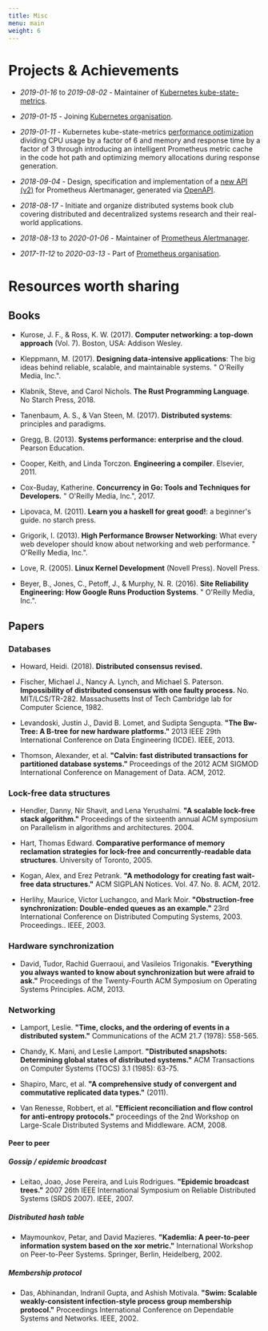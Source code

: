 ```yaml
---
title: Misc
menu: main
weight: 6
---
```


# Projects & Achievements

- _2019-01-16_ to _2019-08-02_ - Maintainer of [Kubernetes
  kube-state-metrics](https://github.com/kubernetes/kube-state-metrics).

- _2019-01-15_ - Joining [Kubernetes
  organisation](https://github.com/kubernetes/org/issues/364).

- _2019-01-11_ - Kubernetes kube-state-metrics [performance
  optimization](https://github.com/kubernetes/kube-state-metrics/issues/498)
  dividing CPU usage by a factor of 6 and memory and response time by a factor
  of 3 through introducing an intelligent Prometheus metric cache in the code
  hot path and optimizing memory allocations during response generation.

- _2018-09-04_ - Design, specification and implementation of a [new API
  (v2)](https://github.com/prometheus/alertmanager/pull/1352) for Prometheus
  Alertmanager, generated via
  [OpenAPI](https://github.com/OAI/OpenAPI-Specification/blob/master/versions/2.0.md).

- _2018-08-17_ - Initiate and organize distributed systems book club covering
  distributed and decentralized systems research and their real-world
  applications.

- _2018-08-13_ to _2020-01-06_ - Maintainer of [Prometheus
  Alertmanager](https://github.com/prometheus/alertmanager).

- _2017-11-12_ to _2020-03-13_ - Part of [Prometheus
  organisation](https://prometheus.io/governance/#team-members).


# Resources worth sharing

## Books

- Kurose, J. F., & Ross, K. W. (2017). **Computer networking: a top-down
  approach** (Vol. 7). Boston, USA: Addison Wesley.

- Kleppmann, M. (2017). **Designing data-intensive applications**: The big ideas
  behind reliable, scalable, and maintainable systems. " O'Reilly Media, Inc.".

- Klabnik, Steve, and Carol Nichols. **The Rust Programming Language**. No
  Starch Press, 2018.

- Tanenbaum, A. S., & Van Steen, M. (2017). **Distributed systems**: principles and
  paradigms.

- Gregg, B. (2013). **Systems performance: enterprise and the cloud**. Pearson
  Education.

- Cooper, Keith, and Linda Torczon. **Engineering a compiler**. Elsevier, 2011.

- Cox-Buday, Katherine. **Concurrency in Go: Tools and Techniques for
  Developers.** " O'Reilly Media, Inc.", 2017.

- Lipovaca, M. (2011). **Learn you a haskell for great good!**: a beginner's
  guide. no starch press.

- Grigorik, I. (2013). **High Performance Browser Networking**: What every web
  developer should know about networking and web performance. " O'Reilly Media,
  Inc.".

- Love, R. (2005). **Linux Kernel Development** (Novell Press). Novell Press.

- Beyer, B., Jones, C., Petoff, J., & Murphy, N. R. (2016). **Site Reliability
  Engineering: How Google Runs Production Systems**. " O'Reilly Media, Inc.".


## Papers

### Databases

- Howard, Heidi. (2018). **Distributed consensus revised.**

- Fischer, Michael J., Nancy A. Lynch, and Michael S. Paterson. **Impossibility
  of distributed consensus with one faulty process.** No. MIT/LCS/TR-282.
  Massachusetts Inst of Tech Cambridge lab for Computer Science, 1982.

- Levandoski, Justin J., David B. Lomet, and Sudipta Sengupta. **"The Bw-Tree: A
  B-tree for new hardware platforms."** 2013 IEEE 29th International Conference
  on Data Engineering (ICDE). IEEE, 2013.

- Thomson, Alexander, et al. **"Calvin: fast distributed transactions for
  partitioned database systems."** Proceedings of the 2012 ACM SIGMOD
  International Conference on Management of Data. ACM, 2012.


### Lock-free data structures

- Hendler, Danny, Nir Shavit, and Lena Yerushalmi. **"A scalable lock-free stack
  algorithm."** Proceedings of the sixteenth annual ACM symposium on Parallelism
  in algorithms and architectures. 2004.

- Hart, Thomas Edward. **Comparative performance of memory reclamation strategies
  for lock-free and concurrently-readable data structures**. University of
  Toronto, 2005.

- Kogan, Alex, and Erez Petrank. **"A methodology for creating fast wait-free
  data structures."** ACM SIGPLAN Notices. Vol. 47. No. 8. ACM, 2012.

- Herlihy, Maurice, Victor Luchangco, and Mark Moir. **"Obstruction-free
  synchronization: Double-ended queues as an example."** 23rd International
  Conference on Distributed Computing Systems, 2003. Proceedings.. IEEE, 2003.


### Hardware synchronization

- David, Tudor, Rachid Guerraoui, and Vasileios Trigonakis. **"Everything you
  always wanted to know about synchronization but were afraid to ask."**
  Proceedings of the Twenty-Fourth ACM Symposium on Operating Systems
  Principles. ACM, 2013.


### Networking

- Lamport, Leslie. **"Time, clocks, and the ordering of events in a distributed
  system."** Communications of the ACM 21.7 (1978): 558-565.

- Chandy, K. Mani, and Leslie Lamport. **"Distributed snapshots: Determining
  global states of distributed systems."** ACM Transactions on Computer Systems
  (TOCS) 3.1 (1985): 63-75.

- Shapiro, Marc, et al. **"A comprehensive study of convergent and commutative
  replicated data types."** (2011).

- Van Renesse, Robbert, et al. **"Efficient reconciliation and flow control for
  anti-entropy protocols."** proceedings of the 2nd Workshop on Large-Scale
  Distributed Systems and Middleware. ACM, 2008.


#### Peer to peer

##### Gossip / epidemic broadcast

- Leitao, Joao, Jose Pereira, and Luis Rodrigues. **"Epidemic broadcast
  trees."** 2007 26th IEEE International Symposium on Reliable Distributed
  Systems (SRDS 2007). IEEE, 2007.


##### Distributed hash table

- Maymounkov, Petar, and David Mazieres. **"Kademlia: A peer-to-peer information
  system based on the xor metric."** International Workshop on Peer-to-Peer
  Systems. Springer, Berlin, Heidelberg, 2002.


##### Membership protocol

- Das, Abhinandan, Indranil Gupta, and Ashish Motivala. **"Swim: Scalable
  weakly-consistent infection-style process group membership protocol."**
  Proceedings International Conference on Dependable Systems and Networks. IEEE,
  2002.
